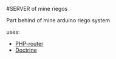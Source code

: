 #SERVER of mine riegos

Part behind of mine arduino riego system

uses:
- [PHP-router](https://github.com/dannyvankooten/PHP-Router/blob/master/tests/Fixtures/router.yaml)
- [Doctrine](https://github.com/doctrine/DoctrineBundle)